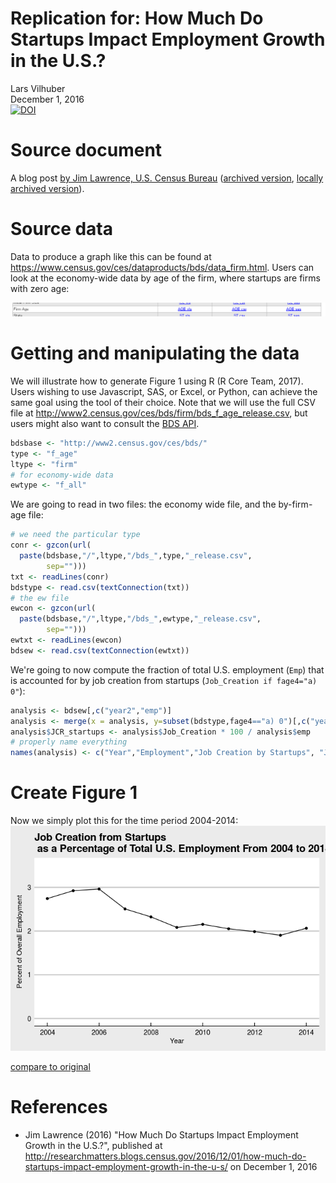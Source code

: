 # Replication for: How Much Do Startups Impact Employment Growth in the U.S.?
Lars Vilhuber  
December 1, 2016  
[![DOI](https://zenodo.org/badge/75326479.svg)](https://zenodo.org/badge/latestdoi/75326479)




# Source document
A blog post [by Jim Lawrence, U.S. Census Bureau](http://researchmatters.blogs.census.gov/2016/12/01/how-much-do-startups-impact-employment-growth-in-the-u-s/) ([archived version](https://web.archive.org/web/20161229210623/http://researchmatters.blogs.census.gov/2016/12/01/how-much-do-startups-impact-employment-growth-in-the-u-s/), [locally archived version](archive/index.html)).

# Source data
Data to produce a graph like this can be found at https://www.census.gov/ces/dataproducts/bds/data_firm.html. Users can look at the economy-wide data by age of the firm, where startups are firms with zero age:

![Select Firm Age](Selection_316.png)

# Getting and manipulating the data
We will illustrate how to generate Figure 1 using R (R Core Team, 2017). Users wishing to use Javascript, SAS, or Excel, or Python, can achieve the same goal using the tool of their choice. Note that we will use the full CSV file at http://www2.census.gov/ces/bds/firm/bds_f_age_release.csv, but users might also want to consult the [BDS API](https://www.census.gov/data/developers/data-sets/business-dynamics.html).


```r
bdsbase <- "http://www2.census.gov/ces/bds/"
type <- "f_age"
ltype <- "firm"
# for economy-wide data
ewtype <- "f_all"
```
We are going to read in two files: the economy wide file, and the by-firm-age file:

```r
# we need the particular type 
conr <- gzcon(url(
  paste(bdsbase,"/",ltype,"/bds_",type,"_release.csv",
        sep="")))
txt <- readLines(conr)
bdstype <- read.csv(textConnection(txt))
# the ew file
ewcon <- gzcon(url(
  paste(bdsbase,"/",ltype,"/bds_",ewtype,"_release.csv",
        sep="")))
ewtxt <- readLines(ewcon)
bdsew <- read.csv(textConnection(ewtxt))
```
We're going to now compute the fraction of total U.S. employment (`Emp`) that is accounted for by job creation from startups (`Job_Creation if fage4="a) 0"`):


```r
analysis <- bdsew[,c("year2","emp")]
analysis <- merge(x = analysis, y=subset(bdstype,fage4=="a) 0")[,c("year2","Job_Creation")], by="year2")
analysis$JCR_startups <- analysis$Job_Creation * 100 / analysis$emp
# properly name everything
names(analysis) <- c("Year","Employment","Job Creation by Startups", "Job Creation Rate by Startups")
```

# Create Figure 1

Now we simply plot this for the time period 2004-2014:
![](README_files/figure-html/figure1-1.png)<!-- -->

[compare to original](archive/bds1.jpg)

# References

- Jim Lawrence (2016) "How Much Do Startups Impact Employment Growth in the U.S.?", published at http://researchmatters.blogs.census.gov/2016/12/01/how-much-do-startups-impact-employment-growth-in-the-u-s/ on December 1, 2016

